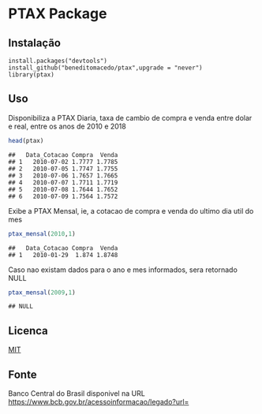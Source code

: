 PTAX Package
================

## Instalação

    install.packages("devtools")
    install_github("beneditomacedo/ptax",upgrade = "never")
    library(ptax)

## Uso

Disponibiliza a PTAX Diaria, taxa de cambio de compra e venda entre
dolar e real, entre os anos de 2010 e 2018

``` r
head(ptax)
```

    ##   Data_Cotacao Compra  Venda
    ## 1   2010-07-02 1.7777 1.7785
    ## 2   2010-07-05 1.7747 1.7755
    ## 3   2010-07-06 1.7657 1.7665
    ## 4   2010-07-07 1.7711 1.7719
    ## 5   2010-07-08 1.7644 1.7652
    ## 6   2010-07-09 1.7564 1.7572

Exibe a PTAX Mensal, ie, a cotacao de compra e venda do ultimo dia util
do mes

``` r
ptax_mensal(2010,1)
```

    ##   Data_Cotacao Compra  Venda
    ## 1   2010-01-29  1.874 1.8748

Caso nao existam dados para o ano e mes informados, sera retornado NULL

``` r
ptax_mensal(2009,1)
```

    ## NULL

## Licenca

<a href="https://opensource.org/licenses/MIT">MIT</a>

## Fonte

Banco Central do Brasil disponivel na URL
<https://www.bcb.gov.br/acessoinformacao/legado?url=>

